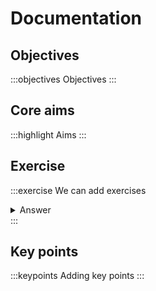 

# Documentation

## Objectives
:::objectives
Objectives
:::

## Core aims
:::highlight
Aims
:::

## Exercise
:::exercise
We can add exercises

<details><summary>Answer</summary>
With answers
</details>
:::

## Key points

:::keypoints
Adding key points
:::
